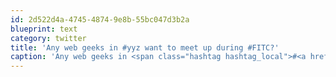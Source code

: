 ```yaml
---
id: 2d522d4a-4745-4874-9e8b-55bc047d3b2a
blueprint: text
category: twitter
title: 'Any web geeks in #yyz want to meet up during #FITC?'
caption: 'Any web geeks in <span class="hashtag hashtag_local">#<a href="http://tweettemp.darylchymko.ca/?tag=yyz">yyz</a> want to meet up during <span class="hashtag hashtag_local">#<a href="http://tweettemp.darylchymko.ca/?tag=fitc">FITC</a>?'
---
```

